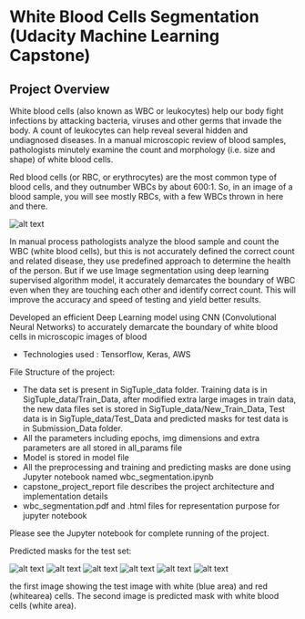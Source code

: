 # White Blood Cells Segmentation (Udacity Machine Learning Capstone)

## Project Overview
White blood cells (also known as WBC or leukocytes) help our body fight infections by attacking bacteria, viruses and other germs that invade the body. A count of leukocytes can help reveal several hidden and undiagnosed diseases. In a manual microscopic review of blood samples, pathologists minutely examine the count and morphology (i.e. size and shape) of white blood cells.

Red blood cells (or RBC, or erythrocytes) are the most common type of blood cells, and they outnumber WBCs by about 600:1. So, in an image of a blood sample, you will see mostly RBCs,
with a few WBCs thrown in here and there.

![alt text](https://github.com/gottipati/wbc_segmentation/tree/master/images/wbc_cells.jpg)

In manual process pathologists analyze the blood sample and count the WBC (white blood cells), but this is not accurately defined the correct count and related disease, they use predefined approach to determine the health of the person. But if we use Image segmentation using deep learning supervised algorithm model, it accurately demarcates the boundary of WBC
even when they are touching each other and identify correct count. This will improve the accuracy and speed of testing and yield better results.

Developed an efficient Deep Learning model using CNN (Convolutional Neural Networks) to accurately demarcate the boundary of white blood cells in microscopic images of blood
- Technologies used : Tensorflow, Keras, AWS

File Structure of the project:

* The data set is present in SigTuple_data folder. Training data is in SigTuple_data/Train_Data, after modified extra large images in train data, the new data files set is stored in SigTuple_data/New_Train_Data, Test data is in SigTuple_data/Test_Data and predicted masks for test data is in Submission_Data folder.
* All the parameters including epochs, img dimensions and extra parameters are all stored in all_params file
* Model is stored in model file
* All the preprocessing and training and predicting masks are done using Jupyter notebook named wbc_segmentation.ipynb
* capstone_project_report file describes the project architecture and implementation details
* wbc_segmentation.pdf and .html files for representation purpose for jupyter notebook

Please see the Jupyter notebook for complete running of the project.

Predicted masks for the test set:

![alt text](https://github.com/gottipati/wbc_segmentation/tree/master/SigTuple_data/Test_Data/F1BFEA74B33D.jpg)
![alt text](https://github.com/gottipati/wbc_segmentation/tree/master/SigTuple_data/Submission_Data/F1BFEA74B33D-mask.jpg)
![alt text](https://github.com/gottipati/wbc_segmentation/tree/master/SigTuple_data/Test_Data/D28CDF85BDA3.jpg)
![alt text](https://github.com/gottipati/wbc_segmentation/tree/master/SigTuple_data/Submission_Data/D28CDF85BDA3-mask.jpg)
![alt text](https://github.com/gottipati/wbc_segmentation/tree/master/SigTuple_data/Test_Data/D0F6DE661D63.jpg)
![alt text](https://github.com/gottipati/wbc_segmentation/tree/master/SigTuple_data/Submission_Data/D0F6DE661D63-mask.jpg)

the first image showing the test image with white (blue area) and red (whitearea) cells. The second image is predicted mask with white blood cells (white area).